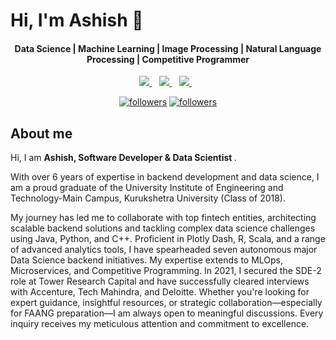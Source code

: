 

# Hi, I'm Ashish 👋
<h4 align='center'>
  Data Science | Machine Learning | Image Processing | Natural Language Processing | Competitive Programmer 
</h4>

<p align='center'>
  <!--<a href="https://wa.me/5518996643974?text=Olá!%20Alexandre">
    <img src="https://img.shields.io/badge/WHATSAPP-%2325D366.svg?&style=for-the-badge&logo=whatsapp&logoColor=white" />    
  </a>&nbsp;&nbsp;-->
  <a href="https://in.linkedin.com/in/ashishkumar30/">
    <img src="https://img.shields.io/badge/linkedin-%230077B5.svg?&style=flat&logo=linkedin&logoColor=white" />
  </a>&nbsp;&nbsp;
  <a href="https://www.instagram.com/ashishkumar_30/">
    <img src="https://img.shields.io/badge/instagram-FF00FF.svg?&style=flat&logo=instagram&logoColor=white" />
  </a>&nbsp;&nbsp;
  <a href="https://twitter.com/ashishkumar_30">
    <img src="https://img.shields.io/badge/twitter-%231DA1F2.svg?&style=flat&logo=twitter&logoColor=white" />        
  </a>&nbsp;&nbsp;
</p>


<p align="center">
  <a href="https://www.youtube.com/c/DevProTips?sub_confirmation=1">
  <a href="https://twitter.com/ashishkumar_30">
    <img alt="followers" title="Follow me on Twitter" src="https://img.shields.io/twitter/follow/ashishkumar_30?color=55960c&labelColor=488207&label=Follow&logo=twitter&logoColor=white&style=for-the-badge"/></a>
     <a href="https://github.com/ashishkumar30">
    <img alt="followers" title="Follow me on Github" src="https://img.shields.io/github/followers/ashishkumar30?color=236ad3&labelColor=1155ba&style=for-the-badge&logo=github&label=Follow"/></a>
    </p>


## About me
<p>
Hi, I am <b> Ashish, Software Developer & Data Scientist </b>.

With over 6 years of expertise in backend development and data science, I am a proud graduate of the University Institute of Engineering and Technology-Main Campus, Kurukshetra University (Class of 2018). </b><br>

My journey has led me to collaborate with top fintech entities, architecting scalable backend solutions and tackling complex data science challenges using Java, Python, and C++. Proficient in Plotly Dash, R, Scala, and a range of advanced analytics tools, I have spearheaded seven autonomous major Data Science backend initiatives. My expertise extends to MLOps, Microservices, and Competitive Programming. In 2021, I secured the SDE-2 role at Tower Research Capital and have successfully cleared interviews with Accenture, Tech Mahindra, and Deloitte. Whether you're looking for expert guidance, insightful resources, or strategic collaboration—especially for FAANG preparation—I am always open to meaningful discussions. Every inquiry receives my meticulous attention and commitment to excellence.

</p>
